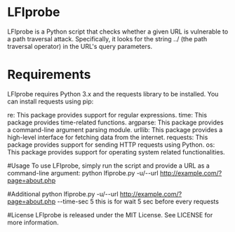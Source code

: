 # LFIprobe
LFIprobe is a Python script that checks whether a given URL is vulnerable to a path traversal attack. Specifically, it looks for the string ../ (the path traversal operator) in the URL's query parameters.

# Requirements
LFIprobe requires Python 3.x and the requests library to be installed. You can install requests using pip:

re: This package provides support for regular expressions.
time: This package provides time-related functions.
argparse: This package provides a command-line argument parsing module.
urllib: This package provides a high-level interface for fetching data from the internet.
requests: This package provides support for sending HTTP requests using Python.
os: This package provides support for operating system related functionalities.


#Usage
To use LFIprobe, simply run the script and provide a URL as a command-line argument:
python lfiprobe.py -u/--url http://example.com/?page=about.php

#Additional
python lfiprobe.py -u/--url http://example.com/?page=about.php --time-sec 5
this is for wait 5 sec before every requests

#License
LFIprobe is released under the MIT License. See LICENSE for more information.
